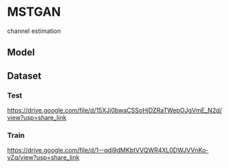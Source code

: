 # MSTGAN
channel estimation
## Model


## Dataset
### Test
https://drive.google.com/file/d/15XJj0bwaCSSoHjDZRaTWepOJgVmE_N2d/view?usp=share_link
### Train
https://drive.google.com/file/d/1--qdi9dMKbtVVQWR4XL0DWJVVnKo-vZq/view?usp=share_link
